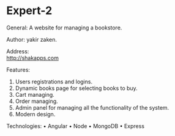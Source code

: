 # Expert-2

General: 
A website for managing a bookstore.

Author:
yakir zaken.

Address:	
http://shakapps.com

Features:
1.	Users registrations and logins.
2.	Dynamic books page for selecting books to buy.
3.	Cart managing.
4.	Order managing.
5.	Admin panel for managing all the functionality of the system.
6.	Modern design.

Technologies:
•	Angular 
•	Node 
•	MongoDB
•	Express


